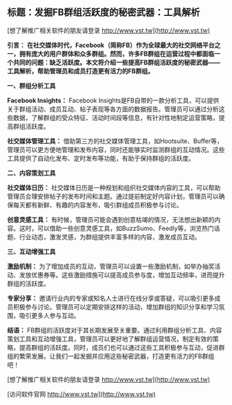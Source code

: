 ## **标题：发掘FB群组活跃度的秘密武器：工具解析**

[想了解推广相关软件的朋友请登录 http://www.vst.tw](http://www.vst.tw)

**引言：**
**在社交媒体时代，Facebook（简称FB）作为全球最大的社交网络平台之一，拥有庞大的用户群体和众多群组。然而，许多FB群组在运营过程中都面临一个共同的问题：缺乏活跃度。本文将介绍一些提高FB群组活跃度的秘密武器——工具解析，帮助管理员和成员打造更有活力的FB群组。**

**一、群组分析工具**

**Facebook Insights：**
Facebook Insights是FB自带的一款分析工具，可以提供关于群组活动、成员互动、帖子表现等各方面的数据报告。管理员可以通过分析这些数据，了解群组的受众特征、活动时间段等信息，有针对性地制定运营策略，提高群组活跃度。

**社交媒体管理工具：**
借助第三方的社交媒体管理工具，如Hootsuite、Buffer等，管理员可以更方便地管理和发布内容，同时还能够实时监测群组的互动情况。这些工具提供了自动化发布、定时发布等功能，有助于保持群组的活跃度。

**二、内容策划工具**

**社交媒体日历：**
社交媒体日历是一种规划和组织社交媒体内容的工具，可以帮助管理员合理安排帖子的发布时间和主题。通过提前制定好内容计划，管理员可以确保每天都有新鲜、有趣的内容发布，吸引群组成员积极参与讨论。

**创意灵感工具：**
有时候，管理员可能会遇到创意枯竭的情况，无法想出新颖的内容。这时，可以借助一些创意灵感工具，如BuzzSumo、Feedly等，浏览热门话题、行业动态，激发灵感，为群组提供丰富多样的内容，激发成员互动。

**三、互动增强工具**

**激励机制：**
为了增加成员的互动，管理员可以设置一些激励机制，如举办抽奖活动、发放优惠券等。这些激励措施可以提高成员参与度，增加互动频率，进而提升群组的活跃度。

**专家分享：**
邀请行业内的专家或知名人士进行在线分享或答疑，可以吸引更多成员积极参与讨论。管理员可以定期安排这样的活动，增加群组的知识分享和学习氛围，吸引更多人参与互动。

**结语：**
FB群组的活跃度对于其长期发展至关重要。通过利用群组分析工具、内容策划工具和互动增强工具，管理员可以更好地了解群组运营情况，制定有效的策略，提高群组的活跃度。同时，成员们也可以通过这些工具积极参与互动，促进群组的繁荣发展。让我们一起发掘并应用这些秘密武器，打造更有活力的FB群组吧！

[想了解推广相关软件的朋友请登录 http://www.vst.tw](http://www.vst.tw)


[访问软件官网 http://www.vst.tw](http://www.vst.tw)
